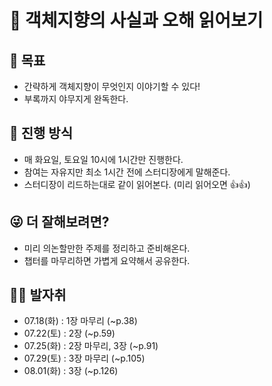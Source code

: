 # 📙 객체지향의 사실과 오해 읽어보기
## 🎯 목표
 - 간략하게 객체지향이 무엇인지 이야기할 수 있다!
 - 부록까지 야무지게 완독한다.

## 🙋 진행 방식
 - 매 화요일, 토요일 10시에 1시간만 진행한다.
 - 참여는 자유지만 최소 1시간 전에 스터디장에게 말해준다.
 - 스터디장이 리드하는대로 같이 읽어본다. (미리 읽어오면 👍👍)

## 😜 더 잘해보려면?
 - 미리 의논할만한 주제를 정리하고 준비해온다.
 - 챕터를 마무리하면 가볍게 요약해서 공유한다.

## 🏃‍♂️ 발자취
- 07.18(화) : 1장 마무리 (~p.38)
- 07.22(토) : 2장 (~p.59)
- 07.25(화) : 2장 마무리, 3장 (~p.91)
- 07.29(토) : 3장 마무리 (~p.105)
- 08.01(화) : 3장 (~p.126)
